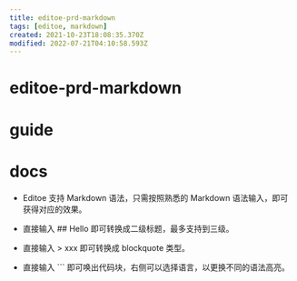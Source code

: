 ```yaml
---
title: editoe-prd-markdown
tags: [editoe, markdown]
created: 2021-10-23T18:08:35.370Z
modified: 2022-07-21T04:10:58.593Z
---
```


# editoe-prd-markdown

# guide

# docs
- Editoe 支持 Markdown 语法，只需按照熟悉的 Markdown 语法输入，即可获得对应的效果。

- 直接输入 ## Hello 即可转换成二级标题，最多支持到三级。
- 直接输入 > xxx 即可转换成 blockquote 类型。
- 直接输入 ``` 即可唤出代码块，右侧可以选择语言，以更换不同的语法高亮。
